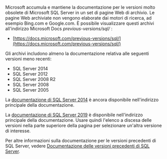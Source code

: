 
Microsoft accumula e mantiene la documentazione per le versioni molto obsolete di Microsoft SQL Server in un set di pagine Web di archivio. Le pagine Web archiviate non vengono elaborate dai motori di ricerca, ad esempio Bing.com e Google.com. È possibile visualizzare questi archivi all'indirizzo Microsoft Docs _previous-versions/sql/_ :

- [https://docs.microsoft.com/previous-versions/sql/](https://docs.microsoft.com/previous-versions/sql/)

Gli archivi includono almeno la documentazione relativa alle seguenti versioni meno recenti:

- SQL Server 2014
- SQL Server 2012
- SQL Server 2008 R2
- SQL Server 2008
- SQL Server 2005

La [documentazione di SQL Server 2014](/previous-versions/sql/2014/index?view=sql-server-2014) è ancora disponibile nell'indirizzo principale della documentazione.

La [documentazione di SQL Server 2019](https://docs.microsoft.com/sql/sql-server?view=sql-server-ver15) è disponibile nell'indirizzo principale della documentazione. Usare quindi l'elenco a discesa delle versioni nella parte superiore della pagina per selezionare un'altra versione di interesse.

Per altre informazioni sulla documentazione per le versioni precedenti di SQL Server, vedere [Documentazione delle versioni precedenti di SQL Server](/previous-versions/sql/).

<!-- GM:
On links to file 'previous-versions-sql-server.md', append 
    '?view=sql-server-previousversions' 
only when customer explicitly does so. 
If our markdown ever needs to append a ?view= for the article, best is probably 
    '?view=sql-server-2016' . 
-->

